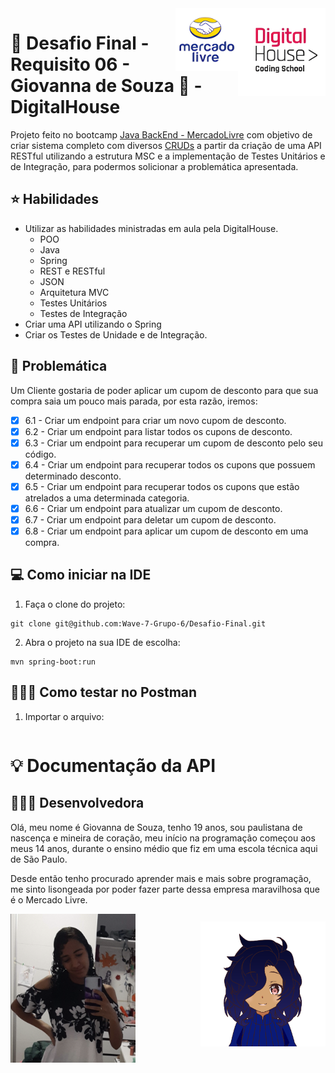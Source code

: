 <img src="https://github.com/thays-gama/desafio_spring/blob/main/src/main/resources/images/dh.png" alt="logotipo Digital House" width="140px" align="right">
<img src="https://github.com/thays-gama/desafio_spring/blob/main/src/main/resources/images/meli.png" alt="logotipo Mercado Livre" width="100px" align="right">

# 🍃 Desafio Final - Requisito 06 - Giovanna de Souza 🧪 - DigitalHouse

Projeto feito no bootcamp [Java BackEnd - MercadoLivre](https://www.mercadolibre.com.ar/itacademy) com objetivo de criar sistema completo com diversos [CRUDs](https://developer.mozilla.org/pt-BR/docs/Glossary/CRUD) a partir da criação de uma API RESTful utilizando a estrutura MSC e a implementação de Testes Unitários e de Integração, para podermos solicionar a problemática apresentada.

## ⭐ Habilidades

- Utilizar as habilidades ministradas em aula pela DigitalHouse.
    - POO
    - Java
    - Spring
    - REST e RESTful
    - JSON
    - Arquitetura MVC
    - Testes Unitários
    - Testes de Integração
- Criar uma API utilizando o Spring
- Criar os Testes de Unidade e de Integração.

## 📝 Problemática

Um Cliente gostaria de poder aplicar um cupom de desconto para que sua compra saia um pouco mais parada, por esta razão, iremos:

- [x] 6.1 - Criar um endpoint para criar um novo cupom de desconto.
- [x] 6.2 - Criar um endpoint para listar todos os cupons de desconto.
- [x] 6.3 - Criar um endpoint para recuperar um cupom de desconto pelo seu código.
- [x] 6.4 - Criar um endpoint para recuperar todos os cupons que possuem determinado desconto.
- [x] 6.5 - Criar um endpoint para recuperar todos os cupons que estão atrelados a uma determinada categoria.
- [x] 6.6 - Criar um endpoint para atualizar um cupom de desconto.
- [x] 6.7 - Criar um endpoint para deletar um cupom de desconto.
- [x] 6.8 - Criar um endpoint para aplicar um cupom de desconto em uma compra.

## 💻 Como iniciar na IDE

1. Faça o clone do projeto:
```shell
git clone git@github.com:Wave-7-Grupo-6/Desafio-Final.git
```
2. Abra o projeto na sua IDE de escolha:
```shell
mvn spring-boot:run
```

## 🧑🏻‍🚀 Como testar no Postman

1. Importar o arquivo:
```shell

```

# 💡 Documentação da API


## 👩🏽‍💻 Desenvolvedora

Olá, meu nome é Giovanna de Souza, tenho 19 anos, sou paulistana de nascença e mineira de coração, meu início na programação começou aos meus 14 anos, durante o ensino médio que fiz em uma escola técnica aqui de São Paulo.

Desde então tenho procurado aprender mais e mais sobre programação, me sinto lisongeada por poder fazer parte dessa empresa maravilhosa que é o Mercado Livre.

<div>
    <img src="https://github.com/Wave-7-Grupo-6/Desafio-Final/blob/discount-coupon/src/main/resources/images/gi.png" alt="Imagem Gi" width="200" align="right" style="margin-top: 2.5%" />
    <img src="https://github.com/Wave-7-Grupo-6/Desafio-Final/blob/discount-coupon/src/main/resources/images/gi-foto.png" alt="Imagem Gi anime" width="200" align="left"/>
</div>

